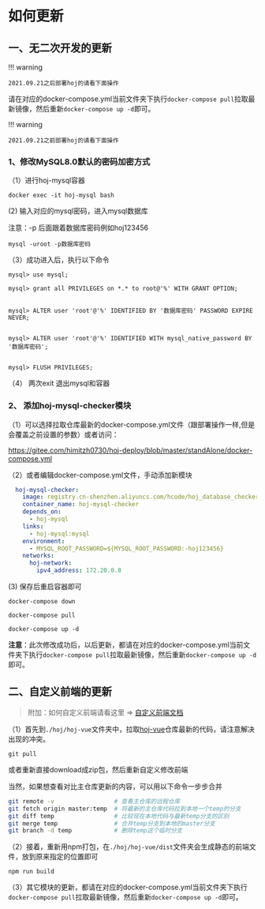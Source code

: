 # 如何更新

## 一、无二次开发的更新
!!! warning

    2021.09.21之后部署hoj的请看下面操作  

请在对应的docker-compose.yml当前文件夹下执行`docker-compose pull`拉取最新镜像，然后重新`docker-compose up -d`即可。

!!! warning

    2021.09.21之前部署hoj的请看下面操作


### 1、修改MySQL8.0默认的密码加密方式

（1）进行hoj-mysql容器

```shell
docker exec -it hoj-mysql bash
```

  (2) 输入对应的mysql密码，进入mysql数据库

  注意：-p 后面跟着数据库密码例如hoj123456

```shell
mysql -uroot -p数据库密码
```

（3）成功进入后，执行以下命令

```shell
mysql> use mysql;

mysql> grant all PRIVILEGES on *.* to root@'%' WITH GRANT OPTION;

 
mysql> ALTER user 'root'@'%' IDENTIFIED BY '数据库密码' PASSWORD EXPIRE NEVER;

 
mysql> ALTER user 'root'@'%' IDENTIFIED WITH mysql_native_password BY '数据库密码';

 
mysql> FLUSH PRIVILEGES;
```

（4） 两次exit 退出mysql和容器

### 2、 添加hoj-mysql-checker模块

（1）可以选择拉取仓库最新的docker-compose.yml文件（跟部署操作一样,但是会覆盖之前设置的参数）或者访问：

https://gitee.com/himitzh0730/hoj-deploy/blob/master/standAlone/docker-compose.yml

（2）或者编辑docker-compose.yml文件，手动添加新模块

```yaml
  hoj-mysql-checker:
    image: registry.cn-shenzhen.aliyuncs.com/hcode/hoj_database_checker
    container_name: hoj-mysql-checker
    depends_on:
      - hoj-mysql
    links:
      - hoj-mysql:mysql
    environment:
      - MYSQL_ROOT_PASSWORD=${MYSQL_ROOT_PASSWORD:-hoj123456}
    networks:
      hoj-network:
        ipv4_address: 172.20.0.8
```

(3)  保存后重启容器即可

```shell
docker-compose down

docker-compose pull

docker-compose up -d
```

**注意**：此次修改成功后，以后更新，都请在对应的docker-compose.yml当前文件夹下执行`docker-compose pull`拉取最新镜像，然后重新`docker-compose up -d`即可。

## 二、自定义前端的更新

>  附加：如何自定义前端请看这里 => [自定义前端文档](/use/update-fe.html)

（1）首先到`./hoj/hoj-vue`文件夹中，拉取[hoj-vue](https://gitee.com/himitzh0730/hoj/tree/master/hoj-vue)仓库最新的代码，请注意解决出现的冲突。

```shell
git pull
```

或者重新直接download成zip包，然后重新自定义修改前端

当然，如果想查看对比主仓库更新的内容，可以用以下命令一步步合并

```bash
git remote -v                 # 查看主仓库的远程仓库
git fetch origin master:temp  # 将最新的主仓库代码拉到本地一个temp的分支
git diff temp                 # 比较现在本地代码与最新temp分支的区别
git merge temp                # 合并temp分支到本地的master分支
git branch -d temp            # 删除temp这个临时分支
```

（2）接着，重新用npm打包，在`./hoj/hoj-vue/dist`文件夹会生成静态的前端文件，放到原来指定的位置即可

```shell
npm run build
```

（3）其它模块的更新，都请在对应的docker-compose.yml当前文件夹下执行`docker-compose pull`拉取最新镜像，然后重新`docker-compose up -d`即可。